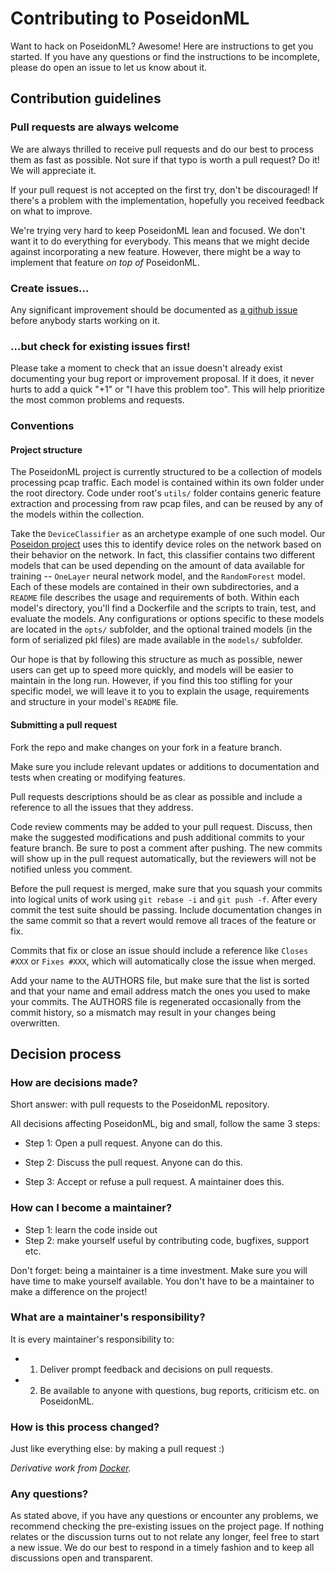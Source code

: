 # Contributing to PoseidonML

Want to hack on PoseidonML? Awesome! Here are instructions to get you started.
If you have any questions or find the instructions to be incomplete, please do
open an issue to let us know about it.

## Contribution guidelines

### Pull requests are always welcome

We are always thrilled to receive pull requests and do our best to
process them as fast as possible. Not sure if that typo is worth a pull
request? Do it! We will appreciate it.

If your pull request is not accepted on the first try, don't be
discouraged! If there's a problem with the implementation, hopefully you
received feedback on what to improve.

We're trying very hard to keep PoseidonML lean and focused. We don't want it
to do everything for everybody. This means that we might decide against
incorporating a new feature. However, there might be a way to implement
that feature *on top of* PoseidonML.

### Create issues...

Any significant improvement should be documented as [a github
issue](https://github.com/CyberReboot/PoseidonML/issues) before anybody
starts working on it.

### ...but check for existing issues first!

Please take a moment to check that an issue doesn't already exist
documenting your bug report or improvement proposal. If it does, it
never hurts to add a quick "+1" or "I have this problem too". This will
help prioritize the most common problems and requests.

### Conventions

#### Project structure

The PoseidonML project is currently structured to be a collection of
models processing pcap traffic. Each model is contained within its own
folder under the root directory. Code under root's `utils/` folder contains
generic feature extraction and processing from raw pcap files, and can be
reused by any of the models within the collection.

Take the `DeviceClassifier` as an archetype example of one such model.
Our [Poseidon project](https://github.com/CyberReboot/Poseidon) uses this
to identify device roles on the network based on their behavior on the
network. In fact, this classifier contains two different models that can
be used depending on the amount of data available for training -- `OneLayer`
neural network model, and the `RandomForest` model. Each of these models
are contained in their own subdirectories, and a `README` file describes
the usage and requirements of both. Within each model's directory, you'll
find a Dockerfile and the scripts to train, test, and evaluate the models.
Any configurations or options specific to these models are located in the
`opts/` subfolder, and the optional trained models (in the form of
serialized pkl files) are made available in the `models/` subfolder.

Our hope is that by following this structure as much as possible, newer
users can get up to speed more quickly, and models will be easier to
maintain in the long run. However, if you find this too stifling for
your specific model, we will leave it to you to explain the usage,
requirements and structure in your model's `README` file.


#### Submitting a pull request

Fork the repo and make changes on your fork in a feature branch.

Make sure you include relevant updates or additions to documentation and
tests when creating or modifying features.

Pull requests descriptions should be as clear as possible and include a
reference to all the issues that they address.

Code review comments may be added to your pull request. Discuss, then make the
suggested modifications and push additional commits to your feature branch. Be
sure to post a comment after pushing. The new commits will show up in the pull
request automatically, but the reviewers will not be notified unless you
comment.

Before the pull request is merged, make sure that you squash your commits into
logical units of work using `git rebase -i` and `git push -f`. After every
commit the test suite should be passing. Include documentation changes in the
same commit so that a revert would remove all traces of the feature or fix.

Commits that fix or close an issue should include a reference like `Closes #XXX`
or `Fixes #XXX`, which will automatically close the issue when merged.

Add your name to the AUTHORS file, but make sure that the list is sorted and that
your name and email address match the ones you used to make your commits. The
AUTHORS file is regenerated occasionally from the commit history, so a mismatch
may result in your changes being overwritten.

## Decision process

### How are decisions made?

Short answer: with pull requests to the PoseidonML repository.

All decisions affecting PoseidonML, big and small, follow the same 3 steps:

* Step 1: Open a pull request. Anyone can do this.

* Step 2: Discuss the pull request. Anyone can do this.

* Step 3: Accept or refuse a pull request. A maintainer does this.


### How can I become a maintainer?

* Step 1: learn the code inside out
* Step 2: make yourself useful by contributing code, bugfixes, support etc.

Don't forget: being a maintainer is a time investment. Make sure you will have time to make yourself available.
You don't have to be a maintainer to make a difference on the project!

### What are a maintainer's responsibility?

It is every maintainer's responsibility to:

* 1) Deliver prompt feedback and decisions on pull requests.
* 2) Be available to anyone with questions, bug reports, criticism etc. on PoseidonML.

### How is this process changed?

Just like everything else: by making a pull request :)

*Derivative work from [Docker](https://github.com/moby/moby/blob/master/CONTRIBUTING.md).*

### Any questions?

As stated above, if you have any questions or encounter any problems, we recommend checking the
pre-existing issues on the project page. If nothing relates or the discussion turns out to not relate
any longer, feel free to start a new issue. We do our best to respond in a timely fashion and to
keep all discussions open and transparent.
